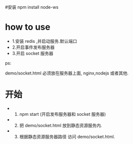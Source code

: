#安装
	npm install node-ws

# how to use

* 1.安装 redis ,并启动服务.默认端口
* 2.开启事件发布服务器
* 3.开启 socket 服务器


ps:

demo/socket.html 必须放在服务器上面, nginx,nodejs 或者其他.

# 开始

* 1. npm start (开启发布服务器和 socket 服务器)
* 2. 把 demo/socket.html 放到静态资源服务内.
* 3. 根据静态资源服务器路径 访问 demo/socket.html.